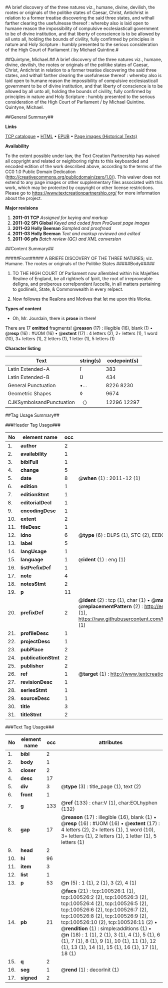 #A brief discovery of the three natures viz., humane, divine, devilish, the rootes or originals of the politike states of Caesar, Christ, Antichrist in relation to a former treatise discovering the said three states, and withall farther clearing the usefulnesse thereof : whereby also is laid open to humane reason the impossibility of compulsive ecclesiasticall government to be of divine institution, and that liberty of conscience is to be allowed by all unto all, holding the bounds of civility, fully confirmed by principles in nature and Holy Scripture : humbly presented to the serious consideration of the High Court of Parliament / by Michael Quintine.#

##Quintyne, Michael.##
A brief discovery of the three natures viz., humane, divine, devilish, the rootes or originals of the politike states of Caesar, Christ, Antichrist in relation to a former treatise discovering the said three states, and withall farther clearing the usefulnesse thereof : whereby also is laid open to humane reason the impossibility of compulsive ecclesiasticall government to be of divine institution, and that liberty of conscience is to be allowed by all unto all, holding the bounds of civility, fully confirmed by principles in nature and Holy Scripture : humbly presented to the serious consideration of the High Court of Parliament / by Michael Quintine.
Quintyne, Michael.

##General Summary##

**Links**

[TCP catalogue](http://www.ota.ox.ac.uk/tcp/)  • 
[HTML](http://tei.it.ox.ac.uk/tcp/Texts-HTML/free/A56/A56917.html)  • 
[EPUB](http://tei.it.ox.ac.uk/tcp/Texts-EPUB/free/A56/A56917.epub) • 
[Page images (Historical Texts)](https://historicaltexts.jisc.ac.uk/eebo-13585414e)

**Availability**

To the extent possible under law, the Text Creation Partnership has waived all copyright and related or neighboring rights to this keyboarded and encoded edition of the work described above, according to the terms of the CC0 1.0 Public Domain Dedication (http://creativecommons.org/publicdomain/zero/1.0/). This waiver does not extend to any page images or other supplementary files associated with this work, which may be protected by copyright or other license restrictions. Please go to https://www.textcreationpartnership.org/ for more information about the project.

**Major revisions**

1. __2011-01__ __TCP__ *Assigned for keying and markup*
1. __2011-02__ __SPi Global__ *Keyed and coded from ProQuest page images*
1. __2011-03__ __Holly Beeman__ *Sampled and proofread*
1. __2011-03__ __Holly Beeman__ *Text and markup reviewed and edited*
1. __2011-06__ __pfs__ *Batch review (QC) and XML conversion*

##Content Summary##

#####Front#####
A BRIEFE DISCOVERY OF THE THREE NATƲRES; viz.
Humane. The rootes or originals of the Politike States
#####Body#####

1. TO THE HIGH COURT Of Parliament now aſſembled within his Majeſties Realme of England, be all rightneſs of ſpirit, the root of irreproveable deſigns, and proſperous correſpondent ſucceſſe, in all matters pertaining to godlineſs, State, & Commonwealth in every reſpect.

1. Now followes the Reaſons and Motives that ſet me upon this Worke.

**Types of content**

  * Oh, Mr. Jourdain, there is **prose** in there!

There are 17 **omitted** fragments! 
 @__reason__ (17) : illegible (16), blank (1)  •  @__resp__ (16) : #UOM (16)  •  @__extent__ (17) : 4 letters (2), 2+ letters (1), 1 word (10), 3+ letters (1), 2 letters (1), 1 letter (1), 5 letters (1)

**Character listing**


|Text|string(s)|codepoint(s)|
|---|---|---|
|Latin Extended-A|ſ|383|
|Latin Extended-B|Ʋ|434|
|General Punctuation|•…|8226 8230|
|Geometric Shapes|◊|9674|
|CJKSymbolsandPunctuation|〈〉|12296 12297|

##Tag Usage Summary##

###Header Tag Usage###

|No|element name|occ|attributes|
|---|---|---|---|
|1.|__author__|2||
|2.|__availability__|1||
|3.|__biblFull__|1||
|4.|__change__|5||
|5.|__date__|8| @__when__ (1) : 2011-12 (1)|
|6.|__edition__|1||
|7.|__editionStmt__|1||
|8.|__editorialDecl__|1||
|9.|__encodingDesc__|1||
|10.|__extent__|2||
|11.|__fileDesc__|1||
|12.|__idno__|6| @__type__ (6) : DLPS (1), STC (2), EEBO-CITATION (1), OCLC (1), VID (1)|
|13.|__label__|5||
|14.|__langUsage__|1||
|15.|__language__|1| @__ident__ (1) : eng (1)|
|16.|__listPrefixDef__|1||
|17.|__note__|4||
|18.|__notesStmt__|2||
|19.|__p__|11||
|20.|__prefixDef__|2| @__ident__ (2) : tcp (1), char (1)  •  @__matchPattern__ (2) : ([0-9\-]+):([0-9IVX]+) (1), (.+) (1)  •  @__replacementPattern__ (2) : http://eebo.chadwyck.com/downloadtiff?vid=$1&page=$2 (1), https://raw.githubusercontent.com/textcreationpartnership/Texts/master/tcpchars.xml#$1 (1)|
|21.|__profileDesc__|1||
|22.|__projectDesc__|1||
|23.|__pubPlace__|2||
|24.|__publicationStmt__|2||
|25.|__publisher__|2||
|26.|__ref__|1| @__target__ (1) : http://www.textcreationpartnership.org/docs/. (1)|
|27.|__revisionDesc__|1||
|28.|__seriesStmt__|1||
|29.|__sourceDesc__|1||
|30.|__title__|3||
|31.|__titleStmt__|2||


###Text Tag Usage###

|No|element name|occ|attributes|
|---|---|---|---|
|1.|__bibl__|2||
|2.|__body__|1||
|3.|__closer__|2||
|4.|__desc__|17||
|5.|__div__|3| @__type__ (3) : title_page (1), text (2)|
|6.|__front__|1||
|7.|__g__|133| @__ref__ (133) : char:V (1), char:EOLhyphen (132)|
|8.|__gap__|17| @__reason__ (17) : illegible (16), blank (1)  •  @__resp__ (16) : #UOM (16)  •  @__extent__ (17) : 4 letters (2), 2+ letters (1), 1 word (10), 3+ letters (1), 2 letters (1), 1 letter (1), 5 letters (1)|
|9.|__head__|2||
|10.|__hi__|96||
|11.|__item__|3||
|12.|__list__|1||
|13.|__p__|53| @__n__ (5) : 1 (1), 2 (1), 3 (2), 4 (1)|
|14.|__pb__|21| @__facs__ (21) : tcp:100526:1 (1), tcp:100526:2 (2), tcp:100526:3 (2), tcp:100526:4 (2), tcp:100526:5 (2), tcp:100526:6 (2), tcp:100526:7 (2), tcp:100526:8 (2), tcp:100526:9 (2), tcp:100526:10 (2), tcp:100526:11 (2)  •  @__rendition__ (1) : simple:additions (1)  •  @__n__ (18) : 1 (1), 2 (1), 3 (1), 4 (1), 5 (1), 6 (1), 7 (1), 8 (1), 9 (1), 10 (1), 11 (1), 12 (1), 13 (1), 14 (1), 15 (1), 16 (1), 17 (1), 18 (1)|
|15.|__q__|2||
|16.|__seg__|1| @__rend__ (1) : decorInit (1)|
|17.|__signed__|2||
